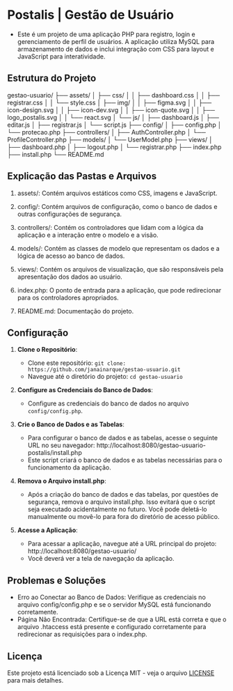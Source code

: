 # Postalis | Gestão de Usuário

* Este é um projeto de uma aplicação PHP para registro, login e gerenciamento de perfil de usuários. 
A aplicação utiliza MySQL para armazenamento de dados e inclui integração com CSS para layout e JavaScript para interatividade.

## Estrutura do Projeto

gestao-usuario/
├── assets/
│   ├── css/
│   │   ├── dashboard.css
│   │   ├── registrar.css
│   │   └── style.css
│   ├── img/
│   │   ├── figma.svg
│   │   ├── icon-design.svg
│   │   ├── icon-dev.svg
│   │   ├── icon-quote.svg
│   │   ├── logo_postalis.svg
│   │   └── react.svg
│   └── js/
│       ├── dashboard.js
│       ├── editar.js
│       ├── registrar.js
│       └── script.js
├── config/
│   ├── config.php
│   └── protecao.php
├── controllers/
│   ├── AuthController.php
│   └── ProfileController.php
├── models/
│   └── UserModel.php
├── views/
│   ├── dashboard.php
│   ├── logout.php
│   └── registrar.php
├── index.php
├── install.php
└── README.md

## Explicação das Pastas e Arquivos

1. assets/: Contém arquivos estáticos como CSS, imagens e JavaScript.

2. config/: Contém arquivos de configuração, como o banco de dados e outras configurações de segurança.

3. controllers/: Contém os controladores que lidam com a lógica da aplicação e a interação entre o modelo e a visão.

4. models/: Contém as classes de modelo que representam os dados e a lógica de acesso ao banco de dados.

5. views/: Contém os arquivos de visualização, que são responsáveis pela apresentação dos dados ao usuário.

6. index.php: O ponto de entrada para a aplicação, que pode redirecionar para os controladores apropriados.

7. README.md: Documentação do projeto.

## Configuração

1. **Clone o Repositório**: 
   - Clone este repositório: `git clone:  https://github.com/janainarque/gestao-usuario.git `
   - Navegue até o diretório do projeto: `cd gestao-usuario`

2. **Configure as Credenciais do Banco de Dados**: 
   - Configure as credenciais do banco de dados no arquivo `config/config.php`.

3. **Crie o Banco de Dados e as Tabelas**:
   - Para configurar o banco de dados e as tabelas, acesse o seguinte URL no seu navegador: http://localhost:8080/gestao-usuario-postalis/install.php
   - Este script criará o banco de dados e as tabelas necessárias para o funcionamento da aplicação.

4. **Remova o Arquivo install.php**:
   - Após a criação do banco de dados e das tabelas, por questões de segurança, remova o arquivo install.php. Isso evitará que o script seja executado acidentalmente no futuro. Você pode deletá-lo manualmente ou movê-lo para fora do diretório de acesso público.

5. **Acesse a Aplicação**:
   - Para acessar a aplicação, navegue até a URL principal do projeto: http://localhost:8080/gestao-usuario/
   - Você deverá ver a tela de navegação da aplicação.

## Problemas e Soluções
   - Erro ao Conectar ao Banco de Dados: Verifique as credenciais no arquivo config/config.php e se o servidor MySQL está funcionando corretamente.
   - Página Não Encontrada: Certifique-se de que a URL está correta e que o arquivo .htaccess está presente e configurado corretamente para redirecionar as requisições para o index.php.

## Licença

Este projeto está licenciado sob a Licença MIT - veja o arquivo [LICENSE](LICENSE) para mais detalhes.